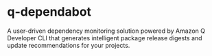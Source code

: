 # q-dependabot
A user-driven dependency monitoring solution powered by Amazon Q Developer CLI that generates intelligent package release digests and update recommendations for your projects.
